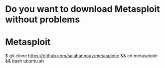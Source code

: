 # Do you want to download Metasploit without problems
# Metasploit
$ git clone https://github.com/salahannouz/metasploite && cd metasploite && bash ubuntu.sh
